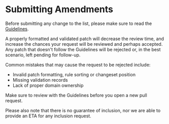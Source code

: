 # Submitting Amendments

Before submitting any change to the list, please make sure to read the [Guidelines](https://github.com/publicsuffix/list/wiki/Guidelines).

A properly formatted and validated patch will decrease the review time, and increase the chances your request will be reviewed and perhaps accepted. Any patch that doesn't follow the Guidelines will be rejected or, in the best scenario, left pending for follow-up.

Common mistakes that may cause the request to be rejected include:

- Invalid patch formatting, rule sorting or changeset position
- Missing validation records
- Lack of proper domain ownership

Make sure to review with the Guidelines before you open a new pull request.

Please also note that there is no guarantee of inclusion, nor we are able to provide an ETA for any inclusion request.
